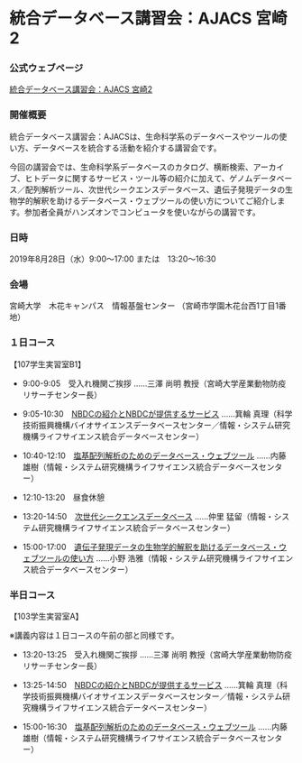 # 統合データベース講習会：AJACS 宮崎2

### 公式ウェブページ
[統合データベース講習会：AJACS 宮崎2](https://biosciencedbc.jp/event/ajacs/ajacs78.html)  

### 開催概要
統合データベース講習会：AJACSは、生命科学系のデータベースやツールの使い方、データベースを統合する活動を紹介する講習会です。

今回の講習会では、生命科学系データベースのカタログ、横断検索、アーカイブ、ヒトデータに関するサービス・ツール等の紹介に加えて、ゲノムデータベース／配列解析ツール、次世代シークエンスデータベース、遺伝子発現データの生物学的解釈を助けるデータベース・ウェブツールの使い方についてご紹介します。参加者全員がハンズオンでコンピュータを使いながらの講習です。

### 日時
2019年8月28日（水）9:00〜17:00 または　13:20～16:30

### 会場
宮崎大学　木花キャンパス　情報基盤センター
（宮崎市学園木花台西1丁目1番地）


### １日コース
【107学生実習室B1】
- 9:00-9:05　受入れ機関ご挨拶
……三澤 尚明 教授（宮崎大学産業動物防疫リサーチセンター長）

- 9:05-10:30　[NBDCの紹介とNBDCが提供するサービス](01_minowa)
……箕輪 真理（科学技術振興機構バイオサイエンスデータベースセンター／情報・システム研究機構ライフサイエンス統合データベースセンター）

- 10:40-12:10　[塩基配列解析のためのデータベース・ウェブツール](02_naito)
……内藤 雄樹（情報・システム研究機構ライフサイエンス統合データベースセンター）

- 12:10-13:20　昼食休憩

- 13:20-14:50　[次世代シークエンスデータベース](03_nakazato)
……仲里 猛留（情報・システム研究機構ライフサイエンス統合データベースセンター）

- 15:00-17:00　[遺伝子発現データの生物学的解釈を助けるデータベース・ウェブツールの使い方](04_ono)
……小野 浩雅（情報・システム研究機構ライフサイエンス統合データベースセンター）

### 半日コース
【103学生実習室A】

 ※講義内容は１日コースの午前の部と同様です。
 
- 13:20-13:25　受入れ機関ご挨拶
……三澤 尚明 教授（宮崎大学産業動物防疫リサーチセンター長）

- 13:25-14:50　[NBDCの紹介とNBDCが提供するサービス](01_minowa)
……箕輪 真理（科学技術振興機構バイオサイエンスデータベースセンター／情報・システム研究機構ライフサイエンス統合データベースセンター）

- 15:00-16:30　[塩基配列解析のためのデータベース・ウェブツール](02_naito)
……内藤 雄樹（情報・システム研究機構ライフサイエンス統合データベースセンター）

